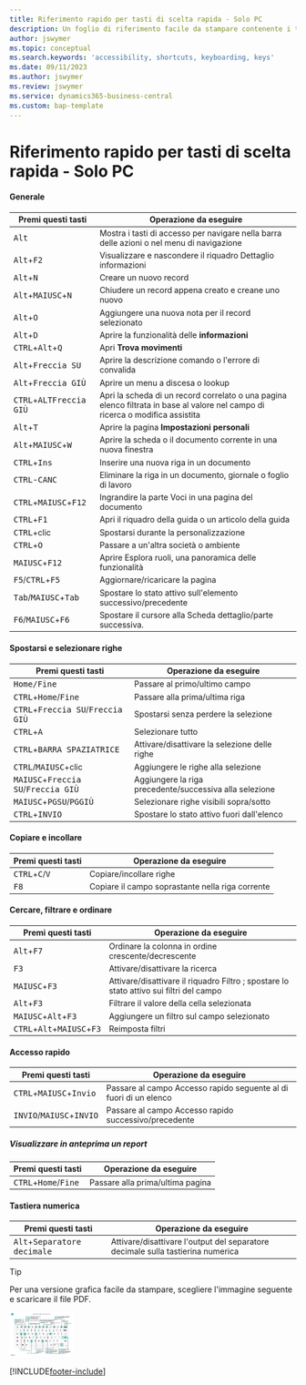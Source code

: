 ```yaml
---
title: Riferimento rapido per tasti di scelta rapida - Solo PC
description: Un foglio di riferimento facile da stampare contenente i tasti di scelta rapida più utilizzati per utenti di PC.
author: jswymer
ms.topic: conceptual
ms.search.keywords: 'accessibility, shortcuts, keyboarding, keys'
ms.date: 09/11/2023
ms.author: jswymer
ms.review: jswymer
ms.service: dynamics365-business-central
ms.custom: bap-template
---
```


# <a name="keyboard-quick-reference---pc-only"></a>Riferimento rapido per tasti di scelta rapida - Solo PC

#### <a name="general"></a>Generale

|Premi questi tasti|Operazione da eseguire|  
|-|-|
|<kbd>Alt</kbd>|Mostra i tasti di accesso per navigare nella barra delle azioni o nel menu di navigazione|
|<kbd>Alt</kbd>+<kbd>F2</kbd>|Visualizzare e nascondere il riquadro Dettaglio informazioni|
|<kbd>Alt</kbd>+<kbd>N</kbd>|Creare un nuovo record|
|<kbd>Alt</kbd>+<kbd>MAIUSC</kbd>+<kbd>N</kbd>|Chiudere un record appena creato e creane uno nuovo|
|<kbd>Alt</kbd>+<kbd>O</kbd>|Aggiungere una nuova nota per il record selezionato|
|<kbd>Alt</kbd>+<kbd>D</kbd>|Aprire la funzionalità delle **informazioni**|
|<kbd>CTRL</kbd>+<kbd>Alt</kbd>+<kbd>Q</kbd>|Apri **Trova movimenti**|
|<kbd>Alt</kbd>+<kbd>Freccia SU</kbd>|Aprire la descrizione comando o l'errore di convalida|
|<kbd>Alt</kbd>+<kbd>Freccia GIÙ</kbd>|Aprire un menu a discesa o lookup|
|<kbd>CTRL</kbd>+<kbd>ALT</kbd><kbd>Freccia GIÙ</kbd>|Apri la scheda di un record correlato o una pagina elenco filtrata in base al valore nel campo di ricerca o modifica assistita|
|<kbd>Alt</kbd>+<kbd>T</kbd>|Aprire la pagina **Impostazioni personali**|
|<kbd>Alt</kbd>+<kbd>MAIUSC</kbd>+<kbd>W</kbd>|Aprire la scheda o il documento corrente in una nuova finestra|
|<kbd>CTRL</kbd>+<kbd>Ins</kbd>|Inserire una nuova riga in un documento|
|<kbd>CTRL</kbd>-<kbd>CANC</kbd>|Eliminare la riga in un documento, giornale o foglio di lavoro|
|<kbd>CTRL</kbd>+<kbd>MAIUSC</kbd>+<kbd>F12</kbd>|Ingrandire la parte Voci in una pagina del documento|
|<kbd>CTRL</kbd>+<kbd>F1</kbd>|Apri il riquadro della guida o un articolo della guida|
|<kbd>CTRL</kbd>+clic|Spostarsi durante la personalizzazione|
|<kbd>CTRL</kbd>+<kbd>O</kbd>|Passare a un'altra società o ambiente|
|<kbd>MAIUSC</kbd>+<kbd>F12</kbd>|Aprire Esplora ruoli, una panoramica delle funzionalità|
|<kbd>F5</kbd>/<kbd>CTRL</kbd>+<kbd>F5</kbd>|Aggiornare/ricaricare la pagina|
|<kbd>Tab</kbd>/<kbd>MAIUSC</kbd>+<kbd>Tab</kbd>|Spostare lo stato attivo sull'elemento successivo/precedente|
|<kbd>F6</kbd>/<kbd>MAIUSC</kbd>+<kbd>F6</kbd>|Spostare il cursore alla Scheda dettaglio/parte successiva.|

#### <a name="navigate--select-rows"></a>Spostarsi e selezionare righe

|Premi questi tasti|Operazione da eseguire|
|-|-|
|<kbd>Home/Fine|Passare al primo/ultimo campo|
|<kbd>CTRL</kbd>+<kbd>Home</kbd>/<kbd>Fine</kbd>|Passare alla prima/ultima riga|
|<kbd>CTRL</kbd>+<kbd>Freccia SU</kbd>/<kbd>Freccia GIÙ</kbd>|Spostarsi senza perdere la selezione|
|<kbd>CTRL</kbd>+<kbd>A</kbd>|Selezionare tutto|
|<kbd>CTRL</kbd>+<kbd>BARRA SPAZIATRICE</kbd>|Attivare/disattivare la selezione delle righe|
|<kbd>CTRL</kbd>/<kbd>MAIUSC</kbd>+clic|Aggiungere le righe alla selezione|
|<kbd>MAIUSC</kbd>+<kbd>Freccia SU</kbd>/<kbd>Freccia GIÙ</kbd>|Aggiungere la riga precedente/successiva alla selezione|
|<kbd>MAIUSC</kbd>+<kbd>PGSU</kbd>/<kbd>PGGIÙ</kbd>|Selezionare righe visibili sopra/sotto|
|<kbd>CTRL</kbd>+<kbd>INVIO</kbd>|Spostare lo stato attivo fuori dall'elenco|

#### <a name="copy--paste"></a>Copiare e incollare

|Premi questi tasti|Operazione da eseguire|
|-|-|
|<kbd>CTRL</kbd>+<kbd>C</kbd>/<kbd>V</kbd>|Copiare/incollare righe|
|<kbd>F8</kbd>|Copiare il campo soprastante nella riga corrente|

#### <a name="search-filter--sort"></a>Cercare, filtrare e ordinare

|Premi questi tasti|Operazione da eseguire|
|-|-|
|<kbd>Alt</kbd>+<kbd>F7</kbd>|Ordinare la colonna in ordine crescente/decrescente|
|<kbd>F3</kbd>|Attivare/disattivare la ricerca|
|<kbd>MAIUSC</kbd>+<kbd>F3</kbd>|Attivare/disattivare il riquadro Filtro	; spostare lo stato attivo sui filtri del campo|
|<kbd>Alt</kbd>+<kbd>F3</kbd>|Filtrare il valore della cella selezionata|
|<kbd>MAIUSC</kbd>+<kbd>Alt</kbd>+<kbd>F3</kbd>|Aggiungere un filtro sul campo selezionato|
|<kbd>CTRL</kbd>+<kbd>Alt</kbd>+<kbd>MAIUSC</kbd>+<kbd>F3</kbd>|Reimposta filtri|

#### <a name="quick-entry"></a>Accesso rapido

|Premi questi tasti|Operazione da eseguire|
|-|-|
|<kbd>CTRL</kbd>+<kbd>MAIUSC</kbd>+<kbd>Invio</kbd>|Passare al campo Accesso rapido seguente al di fuori di un elenco|
|<kbd>INVIO</kbd>/<kbd>MAIUSC</kbd>+<kbd>INVIO</kbd>|Passare al campo Accesso rapido successivo/precedente|

##### <a name="report-preview"></a>Visualizzare in anteprima un report

|Premi questi tasti|Operazione da eseguire|
|-|-|
|<kbd>CTRL</kbd>+<kbd>Home</kbd>/<kbd>Fine</kbd>|Passare alla prima/ultima pagina|

#### <a name="numeric-keypad"></a>Tastiera numerica

|Premi questi tasti|Operazione da eseguire|  
|-|-|
|<kbd>Alt</kbd>+<kbd>Separatore decimale</kbd>|Attivare/disattivare l'output del separatore decimale sulla tastierina numerica|

> [!TIP]
> Per una versione grafica facile da stampare, scegliere l'immagine seguente e scaricare il file PDF.
>
> [![Icona che apre un PDF.](media/keyboard_shortcut_inline.png)](media/keyboard_shortcuts.pdf)


[!INCLUDE[footer-include](includes/footer-banner.md)]
